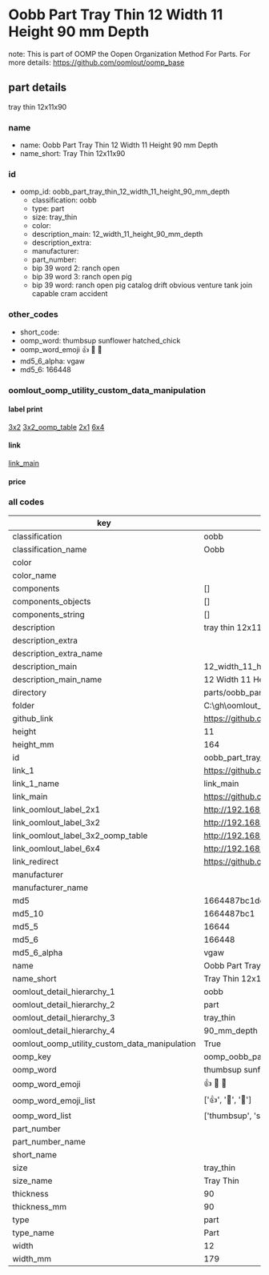 # Oobb Part Tray Thin 12 Width 11 Height 90 mm Depth  

note: This is part of OOMP the Oopen Organization Method For Parts. For more details: https://github.com/oomlout/oomp_base

##  part details
  



tray thin 12x11x90



### name
* name: Oobb Part Tray Thin 12 Width 11 Height 90 mm Depth
* name_short: Tray Thin 12x11x90 
### id
* oomp_id: oobb_part_tray_thin_12_width_11_height_90_mm_depth
  * classification: oobb
  * type: part
  * size: tray_thin
  * color: 
  * description_main: 12_width_11_height_90_mm_depth
  * description_extra: 
  * manufacturer: 
  * part_number: 
  * bip 39 word 2: ranch open
  * bip 39 word 3: ranch open pig
  * bip 39 word: ranch open pig catalog drift obvious venture tank join capable cram accident

### other_codes
* short_code: 
* oomp_word: thumbsup sunflower hatched_chick
* oomp_word_emoji :thumbsup: :sunflower: :hatched_chick:
* md5_6_alpha: vgaw
* md5_6: 166448






### oomlout_oomp_utility_custom_data_manipulation
#### label print
[3x2](http://192.168.1.245:1112/?label=oomp%20vgaw)
[3x2_oomp_table](http://192.168.1.108:1112/?label=oomp%20vgaw)
[2x1](http://192.168.1.242:1112/?label=oomp%20vgaw)
[6x4](http://192.168.1.55:1112/?label=oomp%20vgaw)    

#### link

[link_main](https://github.com/oomlout/oomlout_oobb_version_4_generated_parts/tree/main/navigation_oomp/oobb/part/tray_thin/12_width_11_height_90_mm_depth/part)                              

#### price







### all codes 
| key | value |  
| --- | --- |  
| classification | oobb |  
| classification_name | Oobb |  
| color |  |  
| color_name |  |  
| components | [] |  
| components_objects | [] |  
| components_string | [] |  
| description | tray thin 12x11x90 |  
| description_extra |  |  
| description_extra_name |  |  
| description_main | 12_width_11_height_90_mm_depth |  
| description_main_name | 12 Width 11 Height 90 mm Depth |  
| directory | parts/oobb_part_tray_thin_12_width_11_height_90_mm_depth |  
| folder | C:\gh\oomlout_oobb_version_4_generated_parts\parts\oobb_part_tray_thin_12_width_11_height_90_mm_depth |  
| github_link | https://github.com/oomlout/oomlout_oomp_part_src/tree/main/parts/oobb_part_tray_thin_12_width_11_height_90_mm_depth |  
| height | 11 |  
| height_mm | 164 |  
| id | oobb_part_tray_thin_12_width_11_height_90_mm_depth |  
| link_1 | https://github.com/oomlout/oomlout_oobb_version_4_generated_parts/tree/main/navigation_oomp/oobb/part/tray_thin/12_width_11_height_90_mm_depth/part |  
| link_1_name | link_main |  
| link_main | https://github.com/oomlout/oomlout_oobb_version_4_generated_parts/tree/main/navigation_oomp/oobb/part/tray_thin/12_width_11_height_90_mm_depth/part |  
| link_oomlout_label_2x1 | http://192.168.1.242:1112/?label=oomp%20vgaw |  
| link_oomlout_label_3x2 | http://192.168.1.245:1112/?label=oomp%20vgaw |  
| link_oomlout_label_3x2_oomp_table | http://192.168.1.108:1112/?label=oomp%20vgaw |  
| link_oomlout_label_6x4 | http://192.168.1.55:1112/?label=oomp%20vgaw |  
| link_redirect | https://github.com/oomlout/oomlout_oobb_version_4_generated_parts/tree/main/parts/oobb_tray_thin_12_11_90 |  
| manufacturer |  |  
| manufacturer_name |  |  
| md5 | 1664487bc1ddbe4a62a1623f4926cd8c |  
| md5_10 | 1664487bc1 |  
| md5_5 | 16644 |  
| md5_6 | 166448 |  
| md5_6_alpha | vgaw |  
| name | Oobb Part Tray Thin 12 Width 11 Height 90 mm Depth |  
| name_short | Tray Thin 12x11x90  |  
| oomlout_detail_hierarchy_1 | oobb |  
| oomlout_detail_hierarchy_2 | part |  
| oomlout_detail_hierarchy_3 | tray_thin |  
| oomlout_detail_hierarchy_4 | 90_mm_depth |  
| oomlout_oomp_utility_custom_data_manipulation | True |  
| oomp_key | oomp_oobb_part_tray_thin_12_width_11_height_90_mm_depth |  
| oomp_word | thumbsup sunflower hatched_chick |  
| oomp_word_emoji | :thumbsup: :sunflower: :hatched_chick: |  
| oomp_word_emoji_list | [':thumbsup:', ':sunflower:', ':hatched_chick:'] |  
| oomp_word_list | ['thumbsup', 'sunflower', 'hatched_chick'] |  
| part_number |  |  
| part_number_name |  |  
| short_name |  |  
| size | tray_thin |  
| size_name | Tray Thin |  
| thickness | 90 |  
| thickness_mm | 90 |  
| type | part |  
| type_name | Part |  
| width | 12 |  
| width_mm | 179 |  
